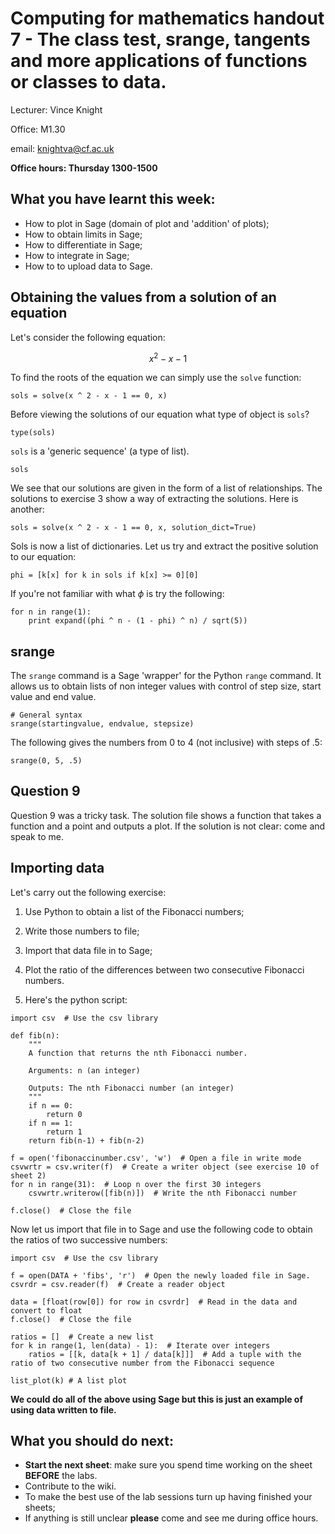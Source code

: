 # Computing for mathematics handout 7 - The class test, srange, tangents and more applications of functions or classes to data.

Lecturer: Vince Knight

Office: M1.30

email: knightva@cf.ac.uk

**Office hours: Thursday 1300-1500**

## What you have learnt this week:

- How to plot in Sage (domain of plot and 'addition' of plots);
- How to obtain limits in Sage;
- How to differentiate in Sage;
- How to integrate in Sage;
- How to to upload data to Sage.

## Obtaining the values from a solution of an equation

Let's consider the following equation:

$$x^2-x-1$$

To find the roots of the equation we can simply use the `solve` function:

~~~{.python}
sols = solve(x ^ 2 - x - 1 == 0, x)
~~~

Before viewing the solutions of our equation what type of object is `sols`?

~~~{.python}
type(sols)
~~~

`sols` is a 'generic sequence' (a type of list).

~~~{.python}
sols
~~~

We see that our solutions are given in the form of a list of relationships. The solutions to exercise 3 show a way of extracting the solutions. Here is another:

~~~{.python}
sols = solve(x ^ 2 - x - 1 == 0, x, solution_dict=True)
~~~

Sols is now a list of dictionaries. Let us try and extract the positive solution to our equation:

~~~{.python}
phi = [k[x] for k in sols if k[x] >= 0][0]
~~~

If you're not familiar with what $\phi$ is try the following:

~~~{.python}
for n in range(1):
    print expand((phi ^ n - (1 - phi) ^ n) / sqrt(5))
~~~

## srange

The `srange` command is a Sage 'wrapper' for the Python `range` command. It allows us to obtain lists of non integer values with control of step size, start value and end value.

~~~{.python}
# General syntax
srange(startingvalue, endvalue, stepsize)
~~~

The following gives the numbers from 0 to 4 (not inclusive) with steps of .5:

~~~{.python}
srange(0, 5, .5)
~~~

## Question 9

Question 9 was a tricky task. The solution file shows a function that takes a function and a point and outputs a plot. If the solution is not clear: come and speak to me.

## Importing data

Let's carry out the following exercise:

1. Use Python to obtain a list of the Fibonacci numbers;
2. Write those numbers to file;
3. Import that data file in to Sage;
4. Plot the ratio of the differences between two consecutive Fibonacci numbers.

1. Here's the python script:

~~~{.python}
import csv  # Use the csv library

def fib(n):
    """
    A function that returns the nth Fibonacci number.

    Arguments: n (an integer)

    Outputs: The nth Fibonacci number (an integer)
    """
    if n == 0:
        return 0
    if n == 1:
        return 1
    return fib(n-1) + fib(n-2)

f = open('fibonaccinumber.csv', 'w')  # Open a file in write mode
csvwrtr = csv.writer(f)  # Create a writer object (see exercise 10 of sheet 2)
for n in range(31):  # Loop n over the first 30 integers
    csvwrtr.writerow([fib(n)])  # Write the nth Fibonacci number

f.close()  # Close the file
~~~

Now let us import that file in to Sage and use the following code to obtain the ratios of two successive numbers:

~~~{.python}
import csv  # Use the csv library

f = open(DATA + 'fibs', 'r')  # Open the newly loaded file in Sage.
csvrdr = csv.reader(f)  # Create a reader object

data = [float(row[0]) for row in csvrdr]  # Read in the data and convert to float
f.close()  # Close the file

ratios = []  # Create a new list
for k in range(1, len(data) - 1):  # Iterate over integers
    ratios = [[k, data[k + 1] / data[k]]]  # Add a tuple with the ratio of two consecutive number from the Fibonacci sequence

list_plot(k) # A list plot
~~~

**We could do all of the above using Sage but this is just an example of using data written to file.**

## What you should do next:

- **Start the next sheet**: make sure you spend time working on the sheet **BEFORE** the labs.
- Contribute to the wiki.
- To make the best use of the lab sessions turn up having finished your sheets;
- If anything is still unclear **please** come and see me during office hours.
